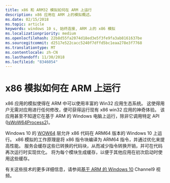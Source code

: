 ```yaml
---
title: x86 和 ARM32 模拟如何在 ARM 上运行
description: x86 应用在 ARM 上的模拟概述。
ms.date: 02/15/2018
ms.topic: article
keywords: windows 10 s, 始终连接, ARM 上的 x86 模拟
ms.localizationpriority: medium
ms.openlocfilehash: 22b8d55fa2074d18ed3e5f3fe9fa3ab8161637be
ms.sourcegitcommit: d2517e522cacc5240f7dffd5bc1eaa278e3f7768
ms.translationtype: MT
ms.contentlocale: zh-CN
ms.lasthandoff: 11/30/2018
ms.locfileid: "8346054"
---
```

# <a name="how-x86-emulation-works-on-arm"></a>x86 模拟如何在 ARM 上运行
x86 应用的模拟使得在 ARM 中可以使用丰富的 Win32 应用生态系统。 这使得用户无需对应用进行任何修改，便可获得运行现有 x86 win32 应用的神奇体验。 该应用甚至不知道它在基于 ARM 的 Windows 电脑上运行，除非它调用特定 API ([IsWoW64Process2](https://msdn.microsoft.com/en-us/library/windows/desktop/mt804318.aspx))。

Windows 10 的 [WOW64](https://msdn.microsoft.com/en-us/library/windows/desktop/aa384249(v=vs.85).aspx) 层允许 x86 代码在 ARM64 版本的 Windows 10 上运行。 x86 模拟的工作原理是将 x86 指令块编译为 ARM64 指令，并通过优化来提高性能。 服务会缓存这些已转换的代码块，从而减少指令转换开销，并可在代码再次运行时实现优化。 将为每个模块生成缓存，以便于其他应用在初次启动时使用这些缓存。 

有关这些技术的更多详细信息，请参阅[基于 ARM 的 Windows 10](https://channel9.msdn.com/Events/Build/2017/P4171) Channel9 视频。 